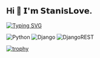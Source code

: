 ## Hi 👋 𝗜'𝗺 𝗦𝘁𝗮𝗻𝗶𝘀𝗟𝗼𝘃𝗲.
[![Typing SVG](https://readme-typing-svg.herokuapp.com?font=Fira+Code&pause=1000&color=33B3EB&background=000000&width=435&lines=Beginner+backend-developer;Welcome%F0%9F%91%87)](https://git.io/typing-svg)

![Python](https://img.shields.io/badge/python-3670A0?style=for-the-badge&logo=python&logoColor=ffdd54)
![Django](https://img.shields.io/badge/django-%23092E20.svg?style=for-the-badge&logo=django&logoColor=white)
![DjangoREST](https://img.shields.io/badge/DJANGO-REST-ff1709?style=for-the-badge&logo=django&logoColor=white&color=ff1709&labelColor=gray)

[![trophy](https://github-profile-trophy.vercel.app/?username=Nameless-Gringo)](https://github.com/Nameless-Gringo/github-profile-trophy)
